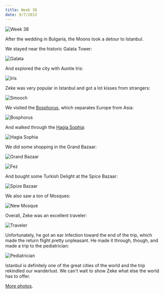 ```yaml
---
title: Week 38
date: 9/7/2013
---
```


![Week 38](https://lh5.googleusercontent.com/-sRs47dNFIVs/UjaQuXlkL0I/AAAAAAAAPFY/xOgxcaCuyyU/w2154-h1432-no/DSC_4056.JPG)

After the wedding in Bulgaria, the Moons took a detour to Istanbul.

We stayed near the historic Galata Tower:

![Galata](https://lh6.googleusercontent.com/-r7BYTz_IuuI/UjaPQ3avghI/AAAAAAAAOx0/MHuspKfqTe0/w952-h1432-no/DSC_3066.JPG)

And explored the city with Auntie Iris:

![Iris](https://lh3.googleusercontent.com/-XgzvL5Xj_-k/UjaPRb5CrPI/AAAAAAAAOx8/sTupGRth9Ws/w2154-h1432-no/DSC_3070.JPG)

Zeke was very popular in Istanbul and got a lot kisses from strangers:

![Smooch](https://lh6.googleusercontent.com/-ulZG0g7WOEs/UjaPW2aH3hI/AAAAAAAAOzM/zQQKcL-V6y8/w2154-h1432-no/DSC_3180.JPG)

We visited the [Bosphorus](http://en.wikipedia.org/wiki/Bosphorus), which separates Europe from Asia:

![Bosphorus](https://lh3.googleusercontent.com/-J_rSY6856bc/UjaPi56cx5I/AAAAAAAAO10/qoBPqTrfEHM/w2154-h1432-no/DSC_3325.JPG)

And walked through the [Hagia Sophia](http://en.wikipedia.org/wiki/Hagia_Sophia):

![Hagia Sophia](https://lh4.googleusercontent.com/-FixJif2b5q0/UjaP37EZQZI/AAAAAAAAO6g/cQapjLHDfGs/w806-h1432-no/P1030943.JPG)

We did some shopping in the Grand Bazaar:

![Grand Bazaar](https://lh6.googleusercontent.com/-BK89afJH_Q0/UjaQMskO3YI/AAAAAAAAO-o/3UAp-_s6jEg/w952-h1432-no/DSC_3724.JPG)

![Fez](https://lh6.googleusercontent.com/-RkSzC5ubhN4/UjaQJn0ER_I/AAAAAAAAO-A/79ONJBwpdXg/w806-h1432-no/P1040078.JPG)

And bought some Turkish Delight at the Spice Bazaar:

![Spize Bazaar](https://lh4.googleusercontent.com/-zIYMtcYyzRA/UjaQconGsuI/AAAAAAAAPB4/gm1GCWOcub0/w2154-h1432-no/DSC_3887.JPG)

We also saw a ton of Mosques:

![New Mosque](https://lh5.googleusercontent.com/-yPi7rRJvHXI/UjaQZ5PCAYI/AAAAAAAAPBY/pwwwEowV46Y/w2154-h1432-no/DSC_3861.JPG)

Overall, Zeke was an excellent traveler:

![Traveler](https://lh3.googleusercontent.com/-dT3c0pzrttg/UjaQ9-rqvOI/AAAAAAAAPII/o3pCRbWYTUg/w2228-h1254-no/P1040224.JPG)

Unfortunately, he got an ear infection toward the end of the trip, which made the return flight pretty unpleasant. He made it through, though, and made a trip to the pediatrician:

![Pediatrician](https://lh3.googleusercontent.com/-aCUA31-jJts/UjaQ-e54mVI/AAAAAAAAPIQ/EIx8FejLwY8/w1074-h1432-no/photo.JPG)

Istanbul is definitely one of the great cities of the world and the trip rekindled our wanderlust. We can't wait to show Zeke what else the world has to offer.

[More photos](https://plus.google.com/photos/109995794392976695103/albums/5924079848019628977).
